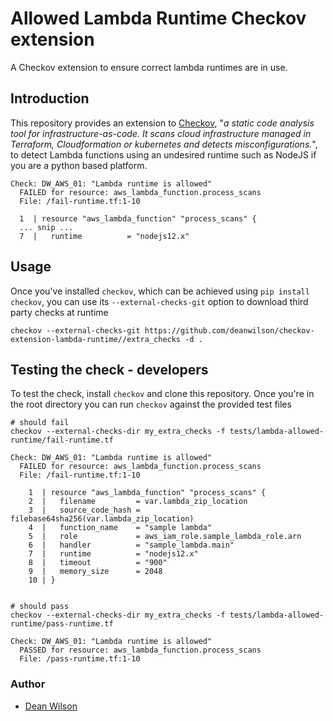 # Allowed Lambda Runtime Checkov extension

A Checkov extension to ensure correct lambda runtimes are in use.

## Introduction

This repository provides an extension to
[Checkov](https://www.checkov.io/), "_a static code analysis tool for
infrastructure-as-code. It scans cloud infrastructure managed in
Terraform, Cloudformation or kubernetes and detects misconfigurations._", to detect
Lambda functions using an undesired runtime such as NodeJS if you are a python
based platform.

    Check: DW_AWS_01: "Lambda runtime is allowed"
      FAILED for resource: aws_lambda_function.process_scans
      File: /fail-runtime.tf:1-10

      1  | resource "aws_lambda_function" "process_scans" {
      ... snip ...
      7  |   runtime          = "nodejs12.x"

## Usage

Once you've installed `checkov`, which can be achieved using `pip install
checkov`, you can use its `--external-checks-git` option to download
third party checks at runtime

    checkov --external-checks-git https://github.com/deanwilson/checkov-extension-lambda-runtime//extra_checks -d .

## Testing the check - developers

To test the check, install `checkov` and clone this repository. Once
you're in the root directory you can run `checkov` against the provided
test files

    # should fail
    checkov --external-checks-dir my_extra_checks -f tests/lambda-allowed-runtime/fail-runtime.tf

    Check: DW_AWS_01: "Lambda runtime is allowed"
      FAILED for resource: aws_lambda_function.process_scans
      File: /fail-runtime.tf:1-10
    
        1  | resource "aws_lambda_function" "process_scans" {
        2  |   filename         = var.lambda_zip_location
        3  |   source_code_hash = filebase64sha256(var.lambda_zip_location)
        4  |   function_name    = "sample lambda"    
        5  |   role             = aws_iam_role.sample_lambda_role.arn
        6  |   handler          = "sample_lambda.main"
        7  |   runtime          = "nodejs12.x"
        8  |   timeout          = "900"
        9  |   memory_size      = 2048
        10 | }


    # should pass
    checkov --external-checks-dir my_extra_checks -f tests/lambda-allowed-runtime/pass-runtime.tf

    Check: DW_AWS_01: "Lambda runtime is allowed"
      PASSED for resource: aws_lambda_function.process_scans
      File: /pass-runtime.tf:1-10

### Author

 * [Dean Wilson](https://www.unixdaemon.net)
